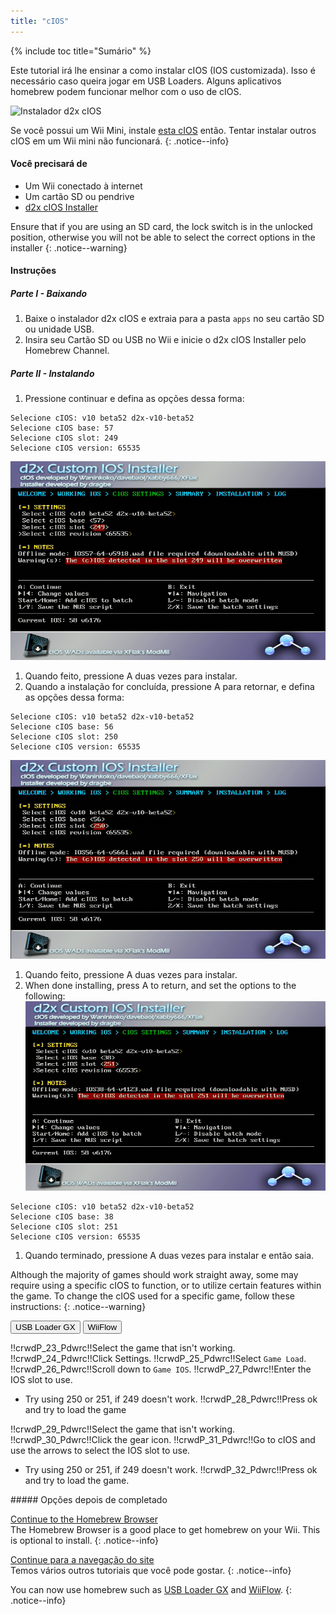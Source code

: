 ```yaml
---
title: "cIOS"
---
```


{% include toc title="Sumário" %}

Este tutorial irá lhe ensinar a como instalar cIOS (IOS customizada). Isso é necessário caso queira jogar em USB Loaders. Alguns aplicativos homebrew podem funcionar melhor com o uso de cIOS.

![Instalador d2x cIOS](/images/cios/cIOS.png)

Se você possui um Wii Mini, instale [esta cIOS](cios-mini) então. Tentar instalar outros cIOS em um Wii mini não funcionará.
{: .notice--info}

#### Você precisará de

* Um Wii conectado à internet
* Um cartão SD ou pendrive
* [d2x cIOS Installer](/assets/files/d2x-cIOS-Installer-Wii.zip)

Ensure that if you are using an SD card, the lock switch is in the unlocked position, otherwise you will not be able to select the correct options in the installer
{: .notice--warning}

#### Instruções

##### Parte I - Baixando

1. Baixe o instalador d2x cIOS e extraia para a pasta `apps` no seu cartão SD ou unidade USB.
1. Insira seu Cartão SD ou USB no Wii e inicie o d2x cIOS Installer pelo Homebrew Channel.

##### Parte II - Instalando

1. Pressione continuar e defina as opções dessa forma:
```
Selecione cIOS: v10 beta52 d2x-v10-beta52
Selecione cIOS base: 57
Selecione cIOS slot: 249
Selecione cIOS version: 65535
```
![Install cIOS 249](/images/cios/Install249.png)
1. Quando feito, pressione A duas vezes para instalar.
1. Quando a instalação for concluída, pressione A para retornar, e defina as opções dessa forma:
```
Selecione cIOS: v10 beta52 d2x-v10-beta52
Selecione cIOS base: 56
Selecione cIOS slot: 250
Selecione cIOS version: 65535
```
![Install cIOS 250](/images/cios/Install250.png)
1. Quando feito, pressione A duas vezes para instalar.
1. When done installing, press A to return, and set the options to the following: ![Install cIOS 251](/images/cios/Install251.png)
```
Selecione cIOS: v10 beta52 d2x-v10-beta52
Selecione cIOS base: 38
Selecione cIOS slot: 251
Selecione cIOS version: 65535
```
1. Quando terminado, pressione A duas vezes para instalar e então saia.

Although the majority of games should work straight away, some may require using a specific cIOS to function, or to utilize certain features within the game. To change the cIOS used for a specific game, follow these instructions:
{: .notice--warning}

<button class="tablinks btn btn--large btn--primary" id="defaultOpen" onclick="openTab(event, 'usbloadergx')">USB Loader GX</button>
<button class="tablinks btn btn--large btn--info" onclick="openTab(event, 'wiiflow')">WiiFlow</button>

<div id="usbloadergx" class="blanktabcontent">
  <p spaces-before="0">
    !!crwdP_23_Pdwrc!!Select the game that isn't working. !!crwdP_24_Pdwrc!!Click Settings. !!crwdP_25_Pdwrc!!Select <code>Game Load</code>. !!crwdP_26_Pdwrc!!Scroll down to <code>Game IOS</code>. !!crwdP_27_Pdwrc!!Enter the IOS slot to use.
  </p>
  
  <ul>
    <li>
      Try using 250 or 251, if 249 doesn't work. !!crwdP_28_Pdwrc!!Press ok and try to load the game
    </li>
  </ul>
</div>

<div id="wiiflow" class="blanktabcontent">
  <p spaces-before="0">
    !!crwdP_29_Pdwrc!!Select the game that isn't working. !!crwdP_30_Pdwrc!!Click the gear icon. !!crwdP_31_Pdwrc!!Go to cIOS and use the arrows to select the IOS slot to use.
  </p>
  
  <ul>
    <li>
      Try using 250 or 251, if 249 doesn't work. !!crwdP_32_Pdwrc!!Press ok and try to load the game.
    </li>
  </ul>
</div>
##### Opções depois de completado

[Continue to the Homebrew Browser](hbb)<br> The Homebrew Browser is a good place to get homebrew on your Wii. This is optional to install.
{: .notice--info}

[Continue para a navegação do site](site-navigation)<br> Temos vários outros tutoriais que você pode gostar.
{: .notice--info}

You can now use homebrew such as [USB Loader GX](usbloadergx) and [WiiFlow](wiiflow).
{: .notice--info}

<script>
    let tabcontent = document.getElementsByClassName("blanktabcontent");
    let tablinks = document.getElementsByClassName("tablinks");!!crwd_CB_10_BC_dwrc!!</script>

